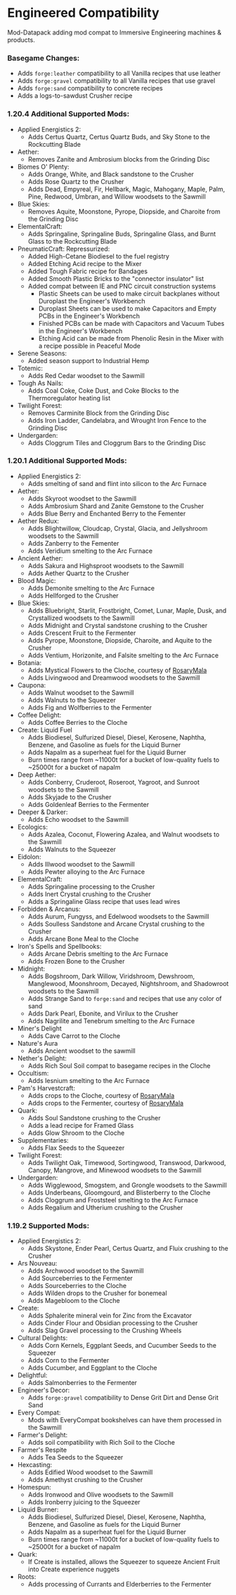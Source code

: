 # Engineered Compatibility
Mod-Datapack adding mod compat to Immersive Engineering machines &amp; products.

### Basegame Changes:
 - Adds `forge:leather` compatibility to all Vanilla recipes that use leather
 - Adds `forge:gravel` compatibility to all Vanilla recipes that use gravel
 - Adds `forge:sand` compatibility to concrete recipes
 - Adds a logs-to-sawdust Crusher recipe


### 1.20.4 Additional Supported Mods:
- Applied Energistics 2:
     - Adds Certus Quartz, Certus Quartz Buds, and Sky Stone to the Rockcutting Blade
 - Aether:
     - Removes Zanite and Ambrosium blocks from the Grinding Disc
 - Biomes O' Plenty:
     - Adds Orange, White, and Black sandstone to the Crusher
     - Adds Rose Quartz to the Crusher
     - Adds Dead, Empyreal, Fir, Hellbark, Magic, Mahogany, Maple, Palm, Pine, Redwood, Umbran, and Willow woodsets to the Sawmill
 - Blue Skies:
     - Removes Aquite, Moonstone, Pyrope, Diopside, and Charoite from the Grinding Disc
 - ElementalCraft:
     - Adds Springaline, Springaline Buds, Springaline Glass, and Burnt Glass to the Rockcutting Blade
 - PneumaticCraft: Repressurized:
     - Added High-Cetane Biodiesel to the fuel registry
     - Added Etching Acid recipe to the Mixer
     - Added Tough Fabric recipe for Bandages
     - Added Smooth Plastic Bricks to the "connector insulator" list
     - Added compat between IE and PNC circuit construction systems
         - Plastic Sheets can be used to make circuit backplanes without Duroplast the Engineer's Workbench
         - Duroplast Sheets can be used to make Capacitors and Empty PCBs in the Engineer's Workbench
         - Finished PCBs can be made with Capacitors and Vacuum Tubes in the Engineer's Workbench
         - Etching Acid can be made from Phenolic Resin in the Mixer with a recipe possible in Peaceful Mode
 - Serene Seasons:
     - Added season support to Industrial Hemp
 - Totemic:
     - Adds Red Cedar woodset to the Sawmill
 - Tough As Nails:
     - Adds Coal Coke, Coke Dust, and Coke Blocks to the Thermoregulator heating list
 - Twilight Forest:
     - Removes Carminite Block from the Grinding Disc
     - Adds Iron Ladder, Candelabra, and Wrought Iron Fence to the Grinding Disc
 - Undergarden:
     - Adds Cloggrum Tiles and Cloggrum Bars to the Grinding Disc


### 1.20.1 Additional Supported Mods:
 - Applied Energistics 2:
     - Adds smelting of sand and flint into silicon to the Arc Furnace
 - Aether:
     - Adds Skyroot woodset to the Sawmill
     - Adds Ambrosium Shard and Zanite Gemstone to the Crusher
     - Adds Blue Berry and Enchanted Berry to the Fementer
 - Aether Redux:
     - Adds Blightwillow, Cloudcap, Crystal, Glacia, and Jellyshroom woodsets to the Sawmill
     - Adds Zanberry to the Fementer
     - Adds Veridium smelting to the Arc Furnace
 - Ancient Aether:
     - Adds Sakura and Highsproot woodsets to the Sawmill
     - Adds Aether Quartz to the Crusher
 - Blood Magic:
     - Adds Demonite smelting to the Arc Furnace
     - Adds Hellforged to the Crusher
 - Blue Skies:
     - Adds Bluebright, Starlit, Frostbright, Comet, Lunar, Maple, Dusk, and Crystallized woodsets to the Sawmill
     - Adds Midnight and Crystal sandstone crushing to the Crusher
     - Adds Crescent Fruit to the Fermenter
     - Adds Pyrope, Moonstone, Diopside, Charoite, and Aquite to the Crusher
     - Adds Ventium, Horizonite, and Falsite smelting to the Arc Furnace
 - Botania:
     - Adds Mystical Flowers to the Cloche, courtesy of [RosaryMala](https://github.com/RosaryMala)
     - Adds Livingwood and Dreamwood woodsets to the Sawmill
 - Caupona:
     - Adds Walnut woodset to the Sawmill
     - Adds Walnuts to the Squeezer
     - Adds Fig and Wolfberries to the Fermenter
 - Coffee Delight:
     - Adds Coffee Berries to the Cloche
 - Create: Liquid Fuel
     - Adds Biodiesel, Sulfurized Diesel, Diesel, Kerosene, Naphtha, Benzene, and Gasoline as fuels for the Liquid Burner
     - Adds Napalm as a superheat fuel for the Liquid Burner
     - Burn times range from ~11000t for a bucket of low-quality fuels to ~25000t for a bucket of napalm
 - Deep Aether:
     - Adds Conberry, Cruderoot, Roseroot, Yagroot, and Sunroot woodsets to the Sawmill
     - Adds Skyjade to the Crusher
     - Adds Goldenleaf Berries to the Fermenter
 - Deeper & Darker:
     - Adds Echo woodset to the Sawmill
 - Ecologics:
     - Adds Azalea, Coconut, Flowering Azalea, and Walnut woodsets to the Sawmill
     - Adds Walnuts to the Squeezer
 - Eidolon:
     - Adds Illwood woodset to the Sawmill
     - Adds Pewter alloying to the Arc Furnace
 - ElementalCraft:
     - Adds Springaline processing to the Crusher
     - Adds Inert Crystal crushing to the Crusher
     - Adds a Springaline Glass recipe that uses lead wires
 - Forbidden & Arcanus:
     - Adds Aurum, Fungyss, and Edelwood woodsets to the Sawmill
     - Adds Soulless Sandstone and Arcane Crystal crushing to the Crusher
     - Adds Arcane Bone Meal to the Cloche
 - Iron's Spells and Spellbooks:
     - Adds Arcane Debris smelting to the Arc Furnace
     - Adds Frozen Bone to the Crusher
 - Midnight:
     - Adds Bogshroom, Dark Willow, Viridshroom, Dewshroom, Manglewood, Moonshroom, Decayed, Nightshroom, and Shadowroot woodsets to the Sawmill
     - Adds Strange Sand to `forge:sand` and recipes that use any color of sand
     - Adds Dark Pearl, Ebonite, and Virilux to the Crusher
     - Adds Nagrilite and Tenebrum smelting to the Arc Furnace
 - Miner's Delight
     - Adds Cave Carrot to the Cloche
 - Nature's Aura
     - Adds Ancient woodset to the sawmill
 - Nether's Delight:
     - Adds Rich Soul Soil compat to basegame recipes in the Cloche
 - Occultism:
     - Adds Iesnium smelting to the Arc Furnace
 - Pam's Harvestcraft:
     - Adds crops to the Cloche, courtesy of [RosaryMala](https://github.com/RosaryMala)
     - Adds crops to the Fermenter, courtesy of [RosaryMala](https://github.com/RosaryMala)
 - Quark:
     - Adds Soul Sandstone crushing to the Crusher
     - Adds a lead recipe for Framed Glass
     - Adds Glow Shroom to the Cloche
 - Supplementaries:
     - Adds Flax Seeds to the Squeezer
 - Twilight Forest:
     - Adds Twilight Oak, Timewood, Sortingwood, Transwood, Darkwood, Canopy, Mangrove, and Minewood woodsets to the Sawmill
 - Undergarden:
     - Adds Wigglewood, Smogstem, and Grongle woodsets to the Sawmill
     - Adds Underbeans, Gloomgourd, and Blisterberry to the Cloche
     - Adds Cloggrum and Froststeel smelting to the Arc Furnace
     - Adds Regalium and Utherium crushing to the Crusher
  
  
### 1.19.2 Supported Mods:
 - Applied Energistics 2:
     - Adds Skystone, Ender Pearl, Certus Quartz, and Fluix crushing to the Crusher
 - Ars Nouveau:
     - Adds Archwood woodset to the Sawmill
     - Add Sourceberries to the Fermenter
     - Adds Sourceberries to the Cloche
     - Adds Wilden drops to the Crusher for bonemeal
     - Adds Magebloom to the Cloche
 - Create:
     - Adds Sphalerite mineral vein for Zinc from the Excavator
     - Adds Cinder Flour and Obsidian processing to the Crusher
     - Adds Slag Gravel processing to the Crushing Wheels
 - Cultural Delights:
     - Adds Corn Kernels, Eggplant Seeds, and Cucumber Seeds to the Squeezer
     - Adds Corn to the Fermenter
     - Adds Cucumber, and Eggplant to the Cloche
 - Delightful:
     - Adds Salmonberries to the Fermenter
 - Engineer's Decor:
     - Adds `forge:gravel` compatibility to Dense Grit Dirt and Dense Grit Sand
 - Every Compat:
     - Mods with EveryCompat bookshelves can have them processed in the Sawmill
 - Farmer's Delight:
     - Adds soil compatibility with Rich Soil to the Cloche
 - Farmer's Respite
     - Adds Tea Seeds to the Squeezer
 - Hexcasting:
     - Adds Edified Wood woodset to the Sawmill
     - Adds Amethyst crushing to the Crusher
 - Homespun:
     - Adds Ironwood and Olive woodsets to the Sawmill
     - Adds Ironberry juicing to the Squeezer
 - Liquid Burner:
     - Adds Biodiesel, Sulfurized Diesel, Diesel, Kerosene, Naphtha, Benzene, and Gasoline as fuels for the Liquid Burner
     - Adds Napalm as a superheat fuel for the Liquid Burner
     - Burn times range from ~11000t for a bucket of low-quality fuels to ~25000t for a bucket of napalm
 - Quark:
     - If Create is installed, allows the Squeezer to squeeze Ancient Fruit into Create experience nuggets
 - Roots:
     - Adds processing of Currants and Elderberries to the Fermenter
